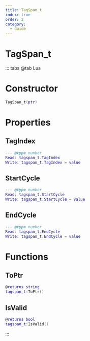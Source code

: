 ```yaml
---
title: TagSpan_t
index: true
order: 2
category:
  - Guide
---
```


# TagSpan_t

::: tabs
@tab Lua
# Constructor
```lua
TagSpan_t(ptr)
```
# Properties
## TagIndex 
```lua
--- @type number
Read: tagspan_t.TagIndex
Write: tagspan_t.TagIndex = value
```
## StartCycle 
```lua
--- @type number
Read: tagspan_t.StartCycle
Write: tagspan_t.StartCycle = value
```
## EndCycle 
```lua
--- @type number
Read: tagspan_t.EndCycle
Write: tagspan_t.EndCycle = value
```
# Functions
## ToPtr
```lua
@returns string
tagspan_t:ToPtr()
```
## IsValid
```lua
@returns bool
tagspan_t:IsValid()
```

:::